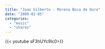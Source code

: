 ```yaml
---
title: "Joao Gilberto - Morena Boca de Ouro"
date: "2009-02-05"
categories:
  - "music"
  - "shares"
---
```


<div style="width: 70vw;">{{< youtube sF3hUYc9lc0>}}</div>
